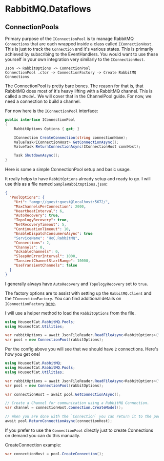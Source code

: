 ﻿# RabbitMQ.Dataflows
## ConnectionPools

Primary purpose of the `IConnectionPool` is to manage RabbitMQ `Connections` that
are each wrapped inside a class called `IConnectionHost`. This is just to track the
`Connection` and it's various states. This is primarily achieved by subscribing to
the EventHandlers. You would want to use these yourself in your own integration
very similarly to the `IConnectionHost`.

```plaintext  
Json -> RabbitOptions -> ConnectionPool  
ConnectionPool .ctor -> ConnectionFactory -> Create RabbitMQ Connections
```

The ConnectionPool is pretty bare bones. The reason for that is, that RabbitMQ does
most of it's heavy lifting with a RabbitMQ channel. This is called a `IModel`. We
will cover that in the ChannelPool guide. For now, we need a connection to build a
channel.

For now here is the `IConnectionPool` interface:
```csharp
public interface IConnectionPool
{
    RabbitOptions Options { get; }

    IConnection CreateConnection(string connectionName);
    ValueTask<IConnectionHost> GetConnectionAsync();
    ValueTask ReturnConnectionAsync(IConnectionHost connHost);

    Task ShutdownAsync();
}
```

Here is some a simple ConnectionPool setup and basic usage.

It really helps to have `RabbitOptions` already setup and ready to go.
I will use this as a file named `SampleRabbitOptions.json`:
```json
{
  "PoolOptions": {
    "Uri": "amqp://guest:guest@localhost:5672/",
    "MaxChannelsPerConnection": 2000,
    "HeartbeatInterval": 6,
    "AutoRecovery": true,
    "TopologyRecovery": true,
    "NetRecoveryTimeout": 5,
    "ContinuationTimeout": 10,
    "EnableDispatchConsumersAsync": true
    "ServiceName": "HoC.RabbitMQ",
    "Connections": 2,
    "Channels": 0,
    "AckableChannels": 0,
    "SleepOnErrorInterval": 1000,
    "TansientChannelStartRange": 10000,
    "UseTransientChannels": false
  }
}
```

I generally always have `AutoRecovery` and `TopologyRecovery` set to `true`.

The factory options are to assist with setting up the `RabbitMQ.Client` and the `IConnectionFactory`.
You can find additional details on `IConnectionFactory` [here](https://www.rabbitmq.com/client-libraries/dotnet-api-guide).

I will use a helper method to load the `RabbitOptions` from the file.

```csharp
using HouseofCat.RabbitMQ.Pools;
using HouseofCat.Utilities;

var rabbitOptions = await JsonFileReader.ReadFileAsync<RabbitOptions>("SampleRabbitOptions.json");
var pool = new ConnectionPool(rabbitOptions);
```

Per the config above you will see that we should have `2` connections. Here's how
you get one!

```csharp
using HouseofCat.RabbitMQ;
using HouseofCat.RabbitMQ.Pools;
using HouseofCat.Utilities;

var rabbitOptions = await JsonFileReader.ReadFileAsync<RabbitOptions>("SampleRabbitOptions.json");
var pool = new ConnectionPool(rabbitOptions);

var connectionHost = await pool.GetConnectionAsync();

// Create a Channel for communication using a RabbitMQ Connection.
var channel = connectionHost.Connection.CreateModel();

// When you are done with the `Connection` you can return it to the pool.
await pool.ReturnConnectionAsync(connectionHost);
```

If you prefer to use the `ConnectionPool` directly just to create Connections on demand
you can do this manually.

CreateConnection example:

```csharp
var connectionHost = pool.CreateConnection();
```